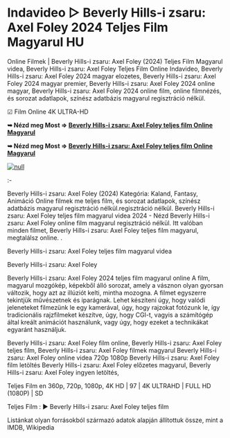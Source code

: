 # Indavideo ▷ Beverly Hills-i zsaru: Axel Foley 2024 Teljes Film Magyarul HU

Online Filmek | Beverly Hills-i zsaru: Axel Foley (2024) Teljes Film Magyarul videa, Beverly Hills-i zsaru: Axel Foley Teljes Film Online Indavideo, Beverly Hills-i zsaru: Axel Foley 2024 magyar elozetes, Beverly Hills-i zsaru: Axel Foley 2024 magyar premier, Beverly Hills-i zsaru: Axel Foley 2024 online magyar, Beverly Hills-i zsaru: Axel Foley 2024 online film, online filmnézés, és sorozat adatlapok, színész adatbázis magyarul regisztráció nélkül.

☑ Film Online 4K ULTRA-HD

**➥ Nézd meg Most => [Beverly Hills-i zsaru: Axel Foley teljes film Online Magyarul](https://t.co/e4mdSbmMU3)**

**➥ Nézd meg Most => [Beverly Hills-i zsaru: Axel Foley teljes film Online Magyarul](https://t.co/e4mdSbmMU3)**

[![null](https://static.wixstatic.com/media/855a25_043b5abeb4ae4d35ac003198e7fe56ed~mv2.gif)](https://t.co/e4mdSbmMU3)

:-

Beverly Hills-i zsaru: Axel Foley (2024) Kategória: Kaland, Fantasy, Animáció Online filmek me teljes film, és sorozat adatlapok, színész adatbázis magyarul regisztráció nélkül.regisztráció nélkül. Beverly Hills-i zsaru: Axel Foley teljes film magyarul videa 2024 - Nézd Beverly Hills-i zsaru: Axel Foley online film magyarul regisztráció nélkül. Itt valóban minden filmet, Beverly Hills-i zsaru: Axel Foley teljes film magyarul, megtalálsz online.
.

Beverly Hills-i zsaru: Axel Foley teljes film magyarul videa

Beverly Hills-i zsaru: Axel Foley

Beverly Hills-i zsaru: Axel Foley 2024 teljes film magyarul online A film, magyarul mozgókép, képekből álló sorozat, amely a vásznon olyan gyorsan változik, hogy azt az illúziót kelti, mintha mozogna. A filmet egyszerre tekintjük művészetnek és iparágnak. Lehet készíteni úgy, hogy valódi jeleneteket filmezünk le egy kamerával, úgy, hogy rajzokat fotózunk le, így tradicionális rajzfilmeket készítve, úgy, hogy CGI-t, vagyis a számítógép által kreált animációt használunk, vagy úgy, hogy ezeket a technikákat egyaránt használjuk.

Beverly Hills-i zsaru: Axel Foley film online,
Beverly Hills-i zsaru: Axel Foley teljes film,
Beverly Hills-i zsaru: Axel Foley filmek magyarul
Beverly Hills-i zsaru: Axel Foley online videa 720p 1080p
Beverly Hills-i zsaru: Axel Foley film letöltés
Beverly Hills-i zsaru: Axel Foley előzetes magyarul,
Beverly Hills-i zsaru: Axel Foley ingyen letöltés,

Teljes Film en 360p, 720p, 1080p, 4K HD | 97 | 4K ULTRAHD | FULL HD (1080P) | SD

Teljes Film : ► Beverly Hills-i zsaru: Axel Foley teljes film

Listánkat olyan forrásokból származó adatok alapján állítottuk össze, mint a IMDB, Wikipedia

